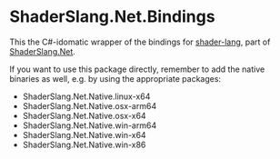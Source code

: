 # ShaderSlang.Net.Bindings

This the C#-idomatic wrapper of the bindings for [shader-lang](https://github.com/shader-slang/slang), part of [ShaderSlang.Net](https://github.com/AlexisPollonni/ShaderSlang.Net).

If you want to use this package directly, remember to add the native binaries as well, e.g. by using the appropriate packages:
  - ShaderSlang.Net.Native.linux-x64
  - ShaderSlang.Net.Native.osx-arm64
  - ShaderSlang.Net.Native.osx-x64
  - ShaderSlang.Net.Native.win-arm64
  - ShaderSlang.Net.Native.win-x64
  - ShaderSlang.Net.Native.win-x86
